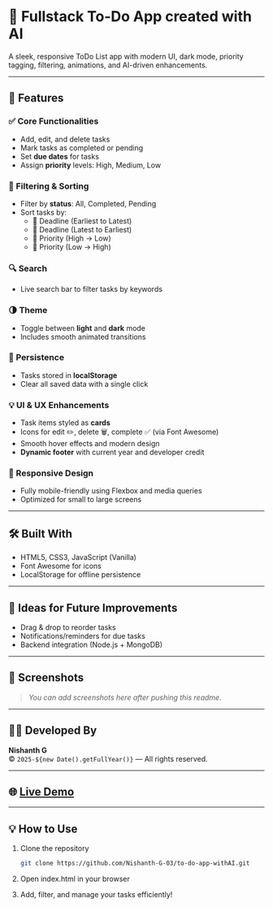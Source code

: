 # 📝 Fullstack To-Do App created with AI

A sleek, responsive ToDo List app with modern UI, dark mode, priority tagging, filtering, animations, and AI-driven enhancements.

---

## 🚀 Features

### ✅ Core Functionalities
- Add, edit, and delete tasks
- Mark tasks as completed or pending
- Set **due dates** for tasks
- Assign **priority** levels: High, Medium, Low

### 🎯 Filtering & Sorting
- Filter by **status**: All, Completed, Pending
- Sort tasks by:
  - 🔼 Deadline (Earliest to Latest)
  - 🔽 Deadline (Latest to Earliest)
  - 🔼 Priority (High → Low)
  - 🔽 Priority (Low → High)

### 🔍 Search
- Live search bar to filter tasks by keywords

### 🌗 Theme
- Toggle between **light** and **dark** mode
- Includes smooth animated transitions

### 💾 Persistence
- Tasks stored in **localStorage**
- Clear all saved data with a single click

### 💡 UI & UX Enhancements
- Task items styled as **cards**
- Icons for edit ✏️, delete 🗑️, complete ✅ (via Font Awesome)
- Smooth hover effects and modern design
- **Dynamic footer** with current year and developer credit

### 📱 Responsive Design
- Fully mobile-friendly using Flexbox and media queries
- Optimized for small to large screens

---

## 🛠️ Built With

- HTML5, CSS3, JavaScript (Vanilla)
- Font Awesome for icons
- LocalStorage for offline persistence

---

## 🧠 Ideas for Future Improvements

- Drag & drop to reorder tasks
- Notifications/reminders for due tasks
- Backend integration (Node.js + MongoDB)

---

## 📸 Screenshots

> _You can add screenshots here after pushing this readme._

---

## 👨‍💻 Developed By

**Nishanth G**  
©️ `2025-${new Date().getFullYear()}` — All rights reserved.

---

## 🌐 [Live Demo](https://github.com/Nishanth-G-03/to-do-app-withAI.git)

---
      
## 💡 How to Use

1. Clone the repository  
   ```bash
   git clone https://github.com/Nishanth-G-03/to-do-app-withAI.git

2. Open index.html in your browser

3. Add, filter, and manage your tasks efficiently!

